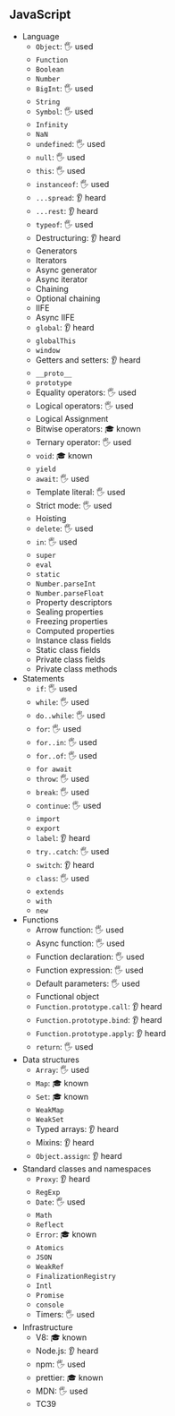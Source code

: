 ## JavaScript

- Language
  - `Object`: 🖐️ used
  - `Function`
  - `Boolean`
  - `Number`
  - `BigInt`: 🖐️ used
  - `String`
  - `Symbol`: 🖐️ used
  - `Infinity`
  - `NaN`
  - `undefined`: 🖐️ used
  - `null`: 🖐️ used
  - `this`: 🖐️ used
  - `instanceof`: 🖐️ used
  - `...spread`: 👂 heard
  - `...rest`: 👂 heard
  - `typeof`: 🖐️ used
  - Destructuring: 👂 heard
  - Generators
  - Iterators
  - Async generator
  - Async iterator
  - Chaining
  - Optional chaining
  - IIFE
  - Async IIFE
  - `global`: 👂 heard
  - `globalThis`
  - `window`
  - Getters and setters: 👂 heard
  - `__proto__`
  - `prototype`
  - Equality operators: 🖐️ used
  - Logical operators: 🖐️ used
  - Logical Assignment
  - Bitwise operators: 🎓 known
  - Ternary operator: 🖐️ used
  - `void`: 🎓 known
  - `yield`
  - `await`: 🖐️ used
  - Template literal: 🖐️ used
  - Strict mode: 🖐️ used
  - Hoisting
  - `delete`: 🖐️ used
  - `in`: 🖐️ used
  - `super`
  - `eval`
  - `static`
  - `Number.parseInt`
  - `Number.parseFloat`
  - Property descriptors
  - Sealing properties
  - Freezing properties
  - Computed properties
  - Instance class fields
  - Static class fields
  - Private class fields
  - Private class methods
- Statements
  - `if`: 🖐️ used
  - `while`: 🖐️ used
  - `do..while`: 🖐️ used
  - `for`: 🖐️ used
  - `for..in`: 🖐️ used
  - `for..of`: 🖐️ used
  - `for await`
  - `throw`: 🖐️ used
  - `break`: 🖐️ used
  - `continue`: 🖐️ used
  - `import`
  - `export`
  - `label`: 👂 heard
  - `try..catch`: 🖐️ used
  - `switch`: 👂 heard
  - `class`: 🖐️ used
  - `extends`
  - `with`
  - `new`
- Functions
  - Arrow function: 🖐️ used
  - Async function: 🖐️ used
  - Function declaration: 🖐️ used
  - Function expression: 🖐️ used
  - Default parameters: 🖐️ used
  - Functional object
  - `Function.prototype.call`: 👂 heard
  - `Function.prototype.bind`: 👂 heard
  - `Function.prototype.apply`: 👂 heard
  - `return`: 🖐️ used
- Data structures
  - `Array`: 🖐️ used
  - `Map`: 🎓 known
  - `Set`: 🎓 known
  - `WeakMap`
  - `WeakSet`
  - Typed arrays: 👂 heard
  - Mixins: 👂 heard
  - `Object.assign`: 👂 heard
- Standard classes and namespaces
  - `Proxy`: 👂 heard
  - `RegExp`
  - `Date`: 🖐️ used
  - `Math`
  - `Reflect`
  - `Error`: 🎓 known
  - `Atomics`
  - `JSON`
  - `WeakRef`
  - `FinalizationRegistry`
  - `Intl`
  - `Promise`
  - `console`
  - Timers: 🖐️ used
- Infrastructure
  - V8: 🎓 known 
  - Node.js: 👂 heard
  - npm: 🖐️ used
  - prettier: 🎓 known 
  - MDN: 🖐️ used
  - TC39

